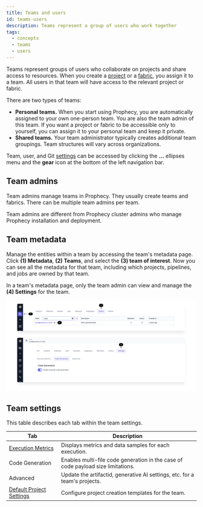 ```yaml
---
title: Teams and users
id: teams-users
description: Teams represent a group of users who work together
tags:
  - concepts
  - teams
  - users
---
```


Teams represent groups of users who collaborate on projects and share access to resources. When you create a [project](docs/getting-started/concepts/project.md) or a [fabric](docs/getting-started/concepts/fabrics.md), you assign it to a team. All users in that team will have access to the relevant project or fabric.

There are two types of teams:

- **Personal teams.** When you start using Prophecy, you are automatically assigned to your own one-person team. You are also the team admin of this team. If you want a project or fabric to be accessible only to yourself, you can assign it to your personal team and keep it private.
- **Shared teams.** Your team administrator typically creates additional team groupings. Team structures will vary across organizations.

Team, user, and Git [settings](./settings) can be accessed by clicking the **...** ellipses menu and the **gear** icon at the bottom of the left navigation bar.

## Team admins

Team admins manage teams in Prophecy. They usually create teams and fabrics. There can be multiple team admins per team.

Team admins are different from Prophecy cluster admins who manage Prophecy installation and deployment.

## Team metadata

Manage the entities within a team by accessing the team's metadata page. Click **(1) Metadata**, **(2) Teams**, and select the **(3) team of interest**. Now you can see all the metadata for that team, including which projects, pipelines, and jobs are owned by that team.

In a team's metadata page, only the team admin can view and manage the **(4) Settings** for the team.

![Team metadata](./img/team_metadata.png)

## Team settings

This table describes each tab within the team settings.

| Tab                                                                               | Description                                                                      |
| --------------------------------------------------------------------------------- | -------------------------------------------------------------------------------- |
| [Execution Metrics](/docs/Spark/execution/execution-metrics.md)                   | Displays metrics and data samples for each execution.                            |
| Code Generation                                                                   | Enables multi-file code generation in the case of code payload size limitations. |
| Advanced                                                                          | Update the artifactid, generative AI settings, etc. for a team's projects.       |
| [Default Project Settings](/administration/teams-users/project-creation-template) | Configure project creation templates for the team.                               |
